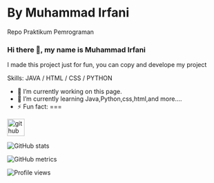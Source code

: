 # By Muhammad Irfani
Repo Praktikum Pemrograman

### Hi there 👋, my name is Muhammad Irfani
I made this project just for fun, you can copy and develope my project

Skills: JAVA / HTML / CSS / PYTHON

- 🔭 I’m currently working on this page. 
- 🌱 I’m currently learning Java,Python,css,html,and more.... 
- ⚡ Fun fact: ===


[<img src='https://cdn.jsdelivr.net/npm/simple-icons@3.0.1/icons/github.svg' alt='github' height='40'>](https://github.com/Mirfani340)  

![GitHub stats](https://github-readme-stats.vercel.app/api?username=Mirfani340&show_icons=true)  

![GitHub metrics](https://metrics.lecoq.io/Mirfani340)  

![Profile views](https://gpvc.arturio.dev/Mirfani340)  
